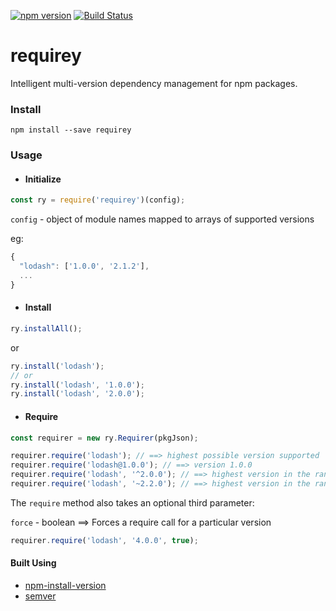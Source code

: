 [![npm version](https://img.shields.io/npm/v/requirey.svg)](https://www.npmjs.com/package/requirey)
[![Build Status](https://img.shields.io/travis/debopamsengupta/requirey.svg)](https://travis-ci.org/debopamsengupta/requirey)


# requirey
Intelligent multi-version dependency management for npm packages.

### Install
`npm install --save requirey`

### Usage

- #### Initialize 

```js
const ry = require('requirey')(config);
```
`config` - object of module names mapped to arrays of supported versions

eg: 
```js
{
  "lodash": ['1.0.0', '2.1.2'],
  ...
}
```

- #### Install

```js
ry.installAll();
```
or
```js
ry.install('lodash');
// or
ry.install('lodash', '1.0.0');
ry.install('lodash', '2.0.0');
```

- #### Require

```js
const requirer = new ry.Requirer(pkgJson);

requirer.require('lodash'); // ==> highest possible version supported
requirer.require('lodash@1.0.0'); // ==> version 1.0.0
requirer.require('lodash', '^2.0.0'); // ==> highest version in the range between 2.0.0 and 3.0.0
requirer.require('lodash', '~2.2.0'); // ==> highest version in the range between 2.2.0 to 2.3.0
```

The `require` method also takes an optional third parameter:

`force` - boolean ==> Forces a require call for a particular version

```js
requirer.require('lodash', '4.0.0', true);
```

#### Built Using

- [npm-install-version](https://www.npmjs.com/package/npm-install-version)
- [semver](https://www.npmjs.com/package/semver)